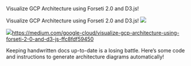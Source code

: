Visualize GCP Architecture using Forseti 2.0 and D3.js!

Visualize GCP Architecture using Forseti 2.0 and D3.js!
![](../_resources/9f5e02ca250fc0a696dd3d08dec455e8.png)

![](../_resources/dd8eb1a59fb41527560e73ccde148120.png)https://medium.com/google-cloud/visualize-gcp-architecture-using-forseti-2-0-and-d3-js-ffc8fdf59450

Keeping handwritten docs up-to-date is a losing battle. Here’s some code and instructions to generate architecture diagrams automatically!
